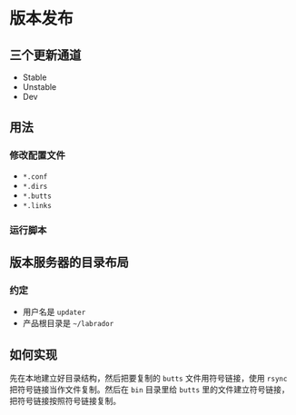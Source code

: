 # 版本发布

## 三个更新通道

- Stable
- Unstable
- Dev

## 用法

### 修改配置文件

- `*.conf`
- `*.dirs`
- `*.butts`
- `*.links`


### 运行脚本


## 版本服务器的目录布局

### 约定

- 用户名是 `updater`
- 产品根目录是 `~/labrador`

## 如何实现

先在本地建立好目录结构，然后把要复制的 `butts` 文件用符号链接，使用 `rsync` 把符号链接当作文件复制。然后在 `bin` 目录里给 `butts` 里的文件建立符号链接，把符号链接按照符号链接复制。